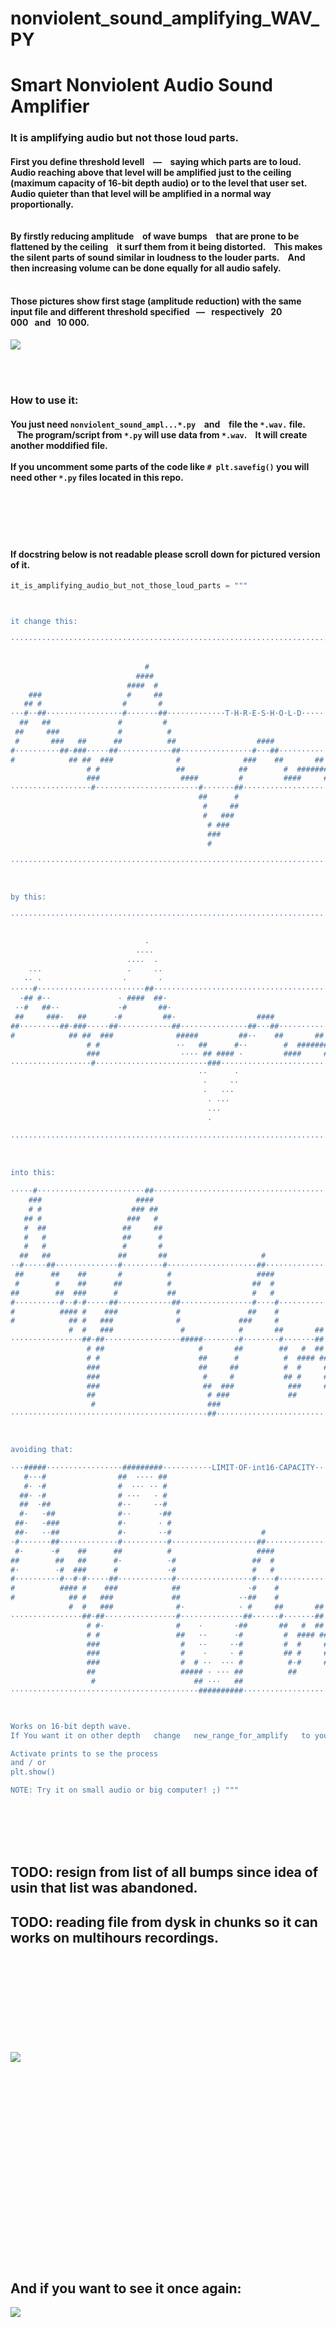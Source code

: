 
# nonviolent_sound_amplifying_WAV_PY
# Smart Nonviolent Audio Sound Amplifier

### It is amplifying audio but not those loud parts.

#### First you define threshold levell ⠀—⠀ saying which parts are to loud. <br> Audio reaching above that level will be amplified just to the ceiling (maximum capacity of 16-bit depth audio) or to the level that user set. <br> Audio quieter than that level will be amplified in a normal way proportionally. <br> <br> <br> By firstly reducing amplitude ⠀of wave bumps ⠀that are prone to be flattened by the ceiling ⠀it surf them from it being distorted. ⠀This makes the silent parts of sound similar in loudness to the louder parts. ⠀And then increasing volume can be done equally for all audio safely.


#### <br> Those pictures show first stage (amplitude reduction) with the same input file and different threshold specified⠀—⠀respectively⠀20 000⠀and⠀10 000.

<img    src="200506śro1618 10_000 + 20_000 .wav mod .png"   >




<br> <br> 

### How to use it:   
#### You just need ` nonviolent_sound_ampl...*.py ` ⠀and ⠀file the ` *.wav. ` file. ⠀The program/script from ` *.py ` will use data from ` *.wav `. ⠀It will create another moddified file.   <br> <br>If you uncomment some parts of the code like ` # plt.savefig() ` you will need other  ` *.py ` files located in this repo.




<br> <br> <br> <br> 

#### If docstring below is not readable please scroll down for pictured version of it.
``` python
it_is_amplifying_audio_but_not_those_loud_parts = """



it change this:

························································································································

                                                                                             ## ####                    
                              #                                                           ###  #   ##                   
                            ####                                                         #          #                   
                          ####  #                                                       ##          ##                  
    ###                   #     ##                                               ##    ##            #                  
   ## #                  #       #                                            # ## #####             ##                 
···#··##·················#·······##·············T·H·R·E·S·H·O·L·D············###······················#·················
  ##   ##               #         #                                          #                        #                 
 ##     ###             #          #                                        ##                        ##                
 #       ###   ##      ##          ##                  ####                 #                          #                
#··········##·###·····##············##················#···##···············##··························#####············
#            ## ##  ###              #              ###    ##       ##     #                                ###   ####  
                 # #                 ##            ##        #  #######  ##                                    ###   #  
                 ###                  ####         #         ####     ####                                            # 
··················#·······················#·······##································T·H·R·E·S·H·O·L·D··················#
                                          ##      #                                                                     
                                           #     ##                                                                     
                                           #   ###                                                                      
                                            # ###                                                                       
                                            ###                                                                         
                                            #                                                                           

························································································································



by this:

························································································································

                                                                                             ·· ····                    
                              ·                                                           ···  ·   ··                   
                            ····                                                         ·          ·                   
                          ····  ·                                                       ··          ··                  
    ···                   ·     ··                                               ··    ··            ·                  
   ·· ·                  ·       ·                                            · ·· ·····             ··                 
·····#························##·····························································#######····················
  ·## #··               · ####  ##·                                          ·           ###        ##·                 
 ··#   ##··             ·#       ##·                                        ··###########            ##·                
 ##     ###·   ##      ·#         ##·                  ####                 ·#                        ##                
##·········##·###·····##············##···············##···##···············##··························#####············
#            ## ##  ###              #####         ##··    ##       ##     #                                ###   ####  
                 # #                 ··   ##      #··        #  #######  ##                                    ###   #  
                 ###                  ···· ## #### ·         ####     ####                                            # 
··················#·························###········································································#
                                          ··      ·                                                                     
                                           ·     ··                                                                     
                                           ·   ···                                                                      
                                            · ···                                                                       
                                            ···                                                                         
                                            ·                                                                           

························································································································



into this:

·····#························##··································································##····················
    ###                     ####                                                            ########                    
    # #                    ### ##                                                        ####      ##                   
   ## #                   ###   #                                                        #          #                   
   #  ##                 ##     ##                                                      ##          ##                  
   #   #                 ##      #                                               ##    ##            #                  
   #   #                 #       #                                              ## #####             ##                 
  ##   ##               ##       ##                     #                     ###                     #                 
··#·····##··············#·········#····················##····················##·······················#·················
 ##      ##    ##       #          #                   ####                  #                        ##                
 #        #    ##      ##          #                  ##  #                 ##                        ##                
##        ##  ###      #           ##                 #   #                 #                          #                
#··········#··#·#·····##············##················#····#···············##··························##···············
#          #### #    ###             #               ##    #               #                             ###            
#            ## #   ###              #             ###     #               #                                #       #   
             #  #   ###               #            #       ##       ##     #                                 ##   ###   
················##·##·················#####········#········#·······##····##··································#··##·##··
                 # ##                     #       ##        ##   #  ##    #                                   ####   #  
                 # #                      ##      #          #  #### ##  ##                                    ##    #  
                 ###                      ##     ##          #  #     #  ##                                          #  
                 ###                       #     #           ## #     # ##                                           ## 
                 ###                       ##  ###            ###     ###                                             # 
                 ##                         # ###             ##                                                      ##
                  #                         ###                                                                       ##
············································##··········································································



avoiding that:

···#####·················#########···········LIMIT·OF·int16·CAPACITY··········#########################·········+32767··
   #···#                ##  ···· ##                                          ##             ········  #                 
   #· ·#                #  ··· ·· #                                          #           ····      ·· #                 
  ##· ·#                # ···   · #                                          #           ·          · #                 
  ##  ·##               #··     ··#                                          #          ··          ··#                 
  #·   ·##              #··      ·##                                         #   ··    ··            ·##                
 ##·   ·###             #·       · #                                        ##  ·· ·····             ·##                
 ##·   ··##             #·       ··#                    #                   ##···                     ·#                
·#·······##·············#··········#···················##···················#··························#················
 #·      ·#    ##      ##          #                   ####                 #·                        ·#                
##        ##   ##      #·          ·#                 ##  #                 #·                        ·#                
#·        ·#  ###      #           ·#                 #   #                 #                          #                
#··········#··#·#·····##············#·················#····#···············##···························#···············
#          #### #    ###            ##               ·#    #               #                             ###            
#            ## #   ###             ##             ··##    #               #                                #       #   
             #  #   ###              #·            · #     ##       ##     #                                 ##   ###   
················##·##················#··············##······#·······##····##··································#··##·##··
                 # #·                #    ·       ·##       ##   #  ##    #                                   ####   #  
                 # #                 ##   ··      ·#         #  #### ##  ##                                    ##    #  
                 ###                  #   ··     ··#         #  #     #  ##                                          #  
                 ###                  #    ·     · #         ## #     # ##                                           ## 
                 ###                  #  # ··  ··· #          #·#     ###                                             # 
                 ##                   ##### · ··· ##          ##                                                      ##
                  #                      ## ···   ##                                                                  ##
··········································##########·························or·some·other·(·like·int16·)··· -32768·····



Works on 16-bit depth wave.
If You want it on other depth   change   new_range_for_amplify   to your max bit capacity.

Activate prints to se the process
and / or
plt.show()

NOTE: Try it on small audio or big computer! ;) """
```



<br> <br> <br> <br> 
## TODO: resign from list of all bumps since idea of usin that list was abandoned.
## TODO: reading file from dysk in chunks so it can works on multihours recordings.




<br> <br> <br> 
<br> <br> <br> <br> <br> <br> 
<img    src="220314pon1803 (PiDayΠπDay) na(((200505wto1228))) wav [ [], [], [], [] ] .py  DocString_jedynie 10 .ods .html x1,7 .png .xcf .png"        >




<br> <br> <br> <br> <br> <br> 
<br> <br> <br> <br> <br> <br> 
<br> <br> <br> <br> <br> <br> 
## And if you want to see it once again:
<img    src="220314pon1803 (PiDayΠπDay) na(((200505wto1228))) wav [ [], [], [], [] ] .py  DocString_jedynie 10 kostki .ods BiałeWszystkieLiterki .html .png .xcf CyanMagenta .jpg"        >